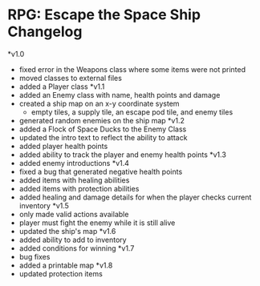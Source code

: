 # RPG: Escape the Space Ship Changelog
*v1.0
- fixed error in the Weapons class where some items were not printed
- moved classes to external files
- added a Player class
*v1.1
- added an Enemy class with name, health points and damage
- created a ship map on an x-y coordinate system
    - empty tiles, a supply tile, an escape pod tile, and enemy tiles
- generated random enemies on the ship map
*v1.2
- added a Flock of Space Ducks to the Enemy Class
- updated the intro text to reflect the ability to attack
- added player health points
- added ability to track the player and enemy health points
*v1.3
- added enemy introductions
*v1.4
- fixed a bug that generated negative health points
- added items with healing abilities
- added items with protection abilities
- added healing and damage details for when the player checks current inventory
*v1.5
- only made valid actions available
- player must fight the enemy while it is still alive
- updated the ship's map
*v1.6
- added ability to add to inventory
- added conditions for winning
*v1.7
- bug fixes
- added a printable map
*v1.8
- updated protection items

